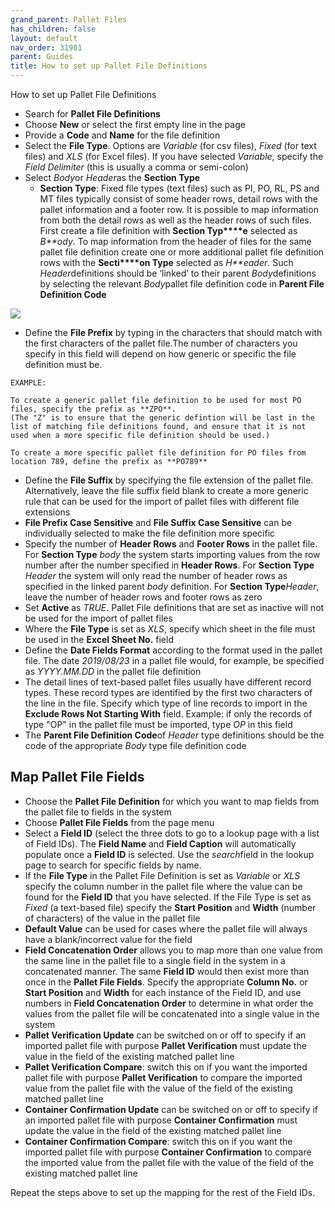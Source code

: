 ```yaml
---
grand_parent: Pallet Files
has_children: false
layout: default
nav_order: 31901
parent: Guides
title: How to set up Pallet File Definitions
---
```


How to set up Pallet File Definitions




* Search for **Pallet File Definitions**
* Choose **New** or select the first empty line in the page
* Provide a **Code** and **Name** for the file definition
* Select the **File Type**. Options are *Variable* (for csv files), *Fixed* (for text files) and *XLS* (for Excel files). If you have selected *Variable*, specify the *Field Delimiter* (this is usually a comma or semi-colon)
* Select *Body*or *Header*as the **Section Type**
	+ **Section Type**: Fixed file types (text files) such as PI, PO, RL, PS and MT files typically consist of some header rows, detail rows with the pallet information and a footer row. It is possible to map information from both the detail rows as well as the header rows of such files. First create a file definition with **Section Typ****e** selected as *B**ody*. To map information from the header of files for the same pallet file definition create one or more additional pallet file definition rows with the **Secti****on Type** selected as *H**eader*. Such *Header*definitions should be ‘linked’ to their parent *Body*definitions by selecting the relevant *Body*pallet file definition code in **Parent File Definition Code**

  


![](https://s3.amazonaws.com/cdn.freshdesk.com/data/helpdesk/attachments/production/8093157315/original/YUF5D0_GpWzzkxU1I3iaB-PvYqGqcuSLxw.png?1643309305)

  





* Define the **File Prefix** by typing in the characters that should match with the first characters of the pallet file.The number of characters you specify in this field will depend on how generic or specific the file definition must be.




```
EXAMPLE:

To create a generic pallet file definition to be used for most PO files, specify the prefix as **ZPO**.
(The "Z" is to ensure that the generic defintion will be last in the list of matching file definitions found, and ensure that it is not used when a more specific file definition should be used.)

To create a more specific pallet file definition for PO files from location 789, define the prefix as **PO789**
```






* Define the **File Suffix** by specifying the file extension of the pallet file. Alternatively, leave the file suffix field blank to create a more generic rule that can be used for the import of pallet files with different file extensions
* **File Prefix Case Sensitive** and **File Suffix Case Sensitive** can be individually selected to make the file definition more specific
* Specify the number of **Header Rows** and **Footer Rows** in the pallet file. For **Section Type** *body* the system starts importing values from the row number after the number specified in **Header Rows**. For **Section Type** *Header* the system will only read the number of header rows as specified in the linked parent *body* definition. For **Section Type***Header*, leave the number of header rows and footer rows as zero
* Set **Active** as *TRUE*. Pallet File definitions that are set as inactive will not be used for the import of pallet files
* Where the **File Type** is set as *XLS*, specify which sheet in the file must be used in the **Excel Sheet No.** field
* Define the **Date Fields Format** according to the format used in the pallet file. The date *2019/08/23* in a pallet file would, for example, be specified as *YYYY.MM.DD* in the pallet file definition
* The detail lines of text-based pallet files usually have different record types. These record types are identified by the first two characters of the line in the file. Specify which type of line records to import in the **Exclude Rows Not Starting With** field. Example: if only the records of type "OP" in the pallet file must be imported, type *OP* in this field
* The **Parent File Definition Code**of *Header* type definitions should be the code of the appropriate *Body* type file definition code

Map Pallet File Fields
----------------------

* Choose the **Pallet File Definition** for which you want to map fields from the pallet file to fields in the system
* Choose **Pallet File Fields** from the page menu
* Select a **Field ID** (select the three dots to go to a lookup page with a list of Field IDs). The **Field Name** and **Field Caption** will automatically populate once a **Field ID** is selected. Use the *search*field in the lookup page to search for specific fields by name.
* If the **File Type** in the Pallet File Definition is set as *Variable* or *XLS* specify the column number in the pallet file where the value can be found for the **Field ID** that you have selected. If the File Type is set as *Fixed* (a text-based file) specify the **Start Position** and **Width** (number of characters) of the value in the pallet file
* **Default Value** can be used for cases where the pallet file will always have a blank/incorrect value for the field
* **Field Concatenation Order** allows you to map more than one value from the same line in the pallet file to a single field in the system in a concatenated manner. The same **Field ID** would then exist more than once in the **Pallet File Fields**. Specify the appropriate **Column No.** or **Start Position** and **Width** for each instance of the Field ID, and use numbers in **Field Concatenation Order** to determine in what order the values from the pallet file will be concatenated into a single value in the system
* **Pallet Verification Update** can be switched on or off to specify if an imported pallet file with purpose **Pallet Verification** must update the value in the field of the existing matched pallet line
* **Pallet Verification Compare**: switch this on if you want the imported pallet file with purpose **Pallet Verification** to compare the imported value from the pallet file with the value of the field of the existing matched pallet line
* **Container Confirmation Update** can be switched on or off to specify if an imported pallet file with purpose **Container Confirmation** must update the value in the field of the existing matched pallet line
* **Container Confirmation Compare**: switch this on if you want the imported pallet file with purpose **Container Confirmation** to compare the imported value from the pallet file with the value of the field of the existing matched pallet line

Repeat the steps above to set up the mapping for the rest of the Field IDs.